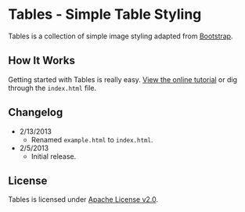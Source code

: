 # Tables - Simple Table Styling
Tables is a collection of simple image styling adapted from [Bootstrap](http://getbootstrap.com).

## How It Works
Getting started with Tables is really easy. [View the online tutorial](http://cferdinandi.github.com/tables/) or dig through the `index.html` file.

## Changelog
* 2/13/2013
  * Renamed `example.html` to `index.html`.
* 2/5/2013
  * Initial release.

## License
Tables is licensed under [Apache License v2.0](http://www.apache.org/licenses/LICENSE-2.0).
